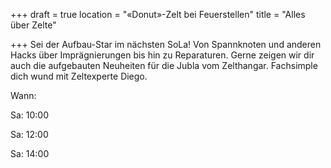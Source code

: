 +++
draft = true
location = "«Donut»-Zelt bei Feuerstellen"
title = "Alles über Zelte"

+++
Sei der Aufbau-Star im nächsten SoLa! Von Spannknoten und anderen Hacks über Imprägnierungen bis hin zu Reparaturen. Gerne zeigen wir dir auch die aufgebauten Neuheiten für die Jubla vom Zelthangar. Fachsimple dich wund mit Zeltexperte Diego.

Wann:

Sa: 10:00

Sa: 12:00 

Sa: 14:00